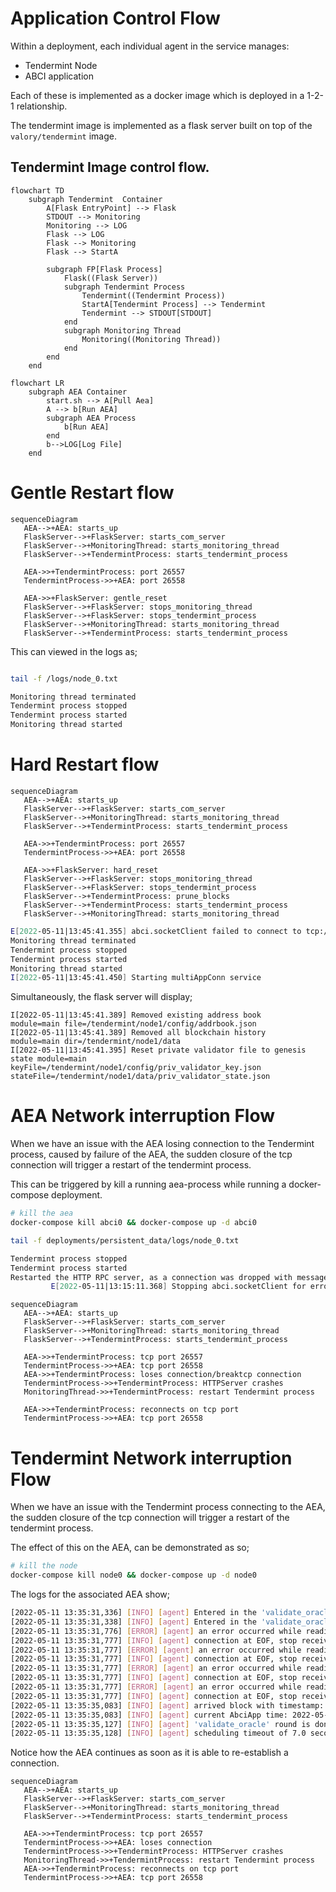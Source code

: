 # Application Control Flow

Within a deployment, each individual agent in the service manages:
- Tendermint Node
- ABCI application

Each of these is implemented as a docker image which is deployed in a 1-2-1 relationship.

The tendermint image is implemented as a flask server built on top of the ```valory/tendermint``` image.

## Tendermint Image control flow. 

```mermaid
flowchart TD
    subgraph Tendermint  Container
        A[Flask EntryPoint] --> Flask
        STDOUT --> Monitoring
        Monitoring --> LOG
        Flask --> LOG
        Flask --> Monitoring
        Flask --> StartA
        
        subgraph FP[Flask Process]
            Flask((Flask Server))
            subgraph Tendermint Process
                Tendermint((Tendermint Process))
                StartA[Tendermint Process] --> Tendermint
                Tendermint --> STDOUT[STDOUT]
            end
            subgraph Monitoring Thread
                Monitoring((Monitoring Thread))
            end
        end
    end
```


```mermaid
flowchart LR
    subgraph AEA Container
        start.sh --> A[Pull Aea]
        A --> b[Run AEA]
        subgraph AEA Process
            b[Run AEA]
        end
        b-->LOG[Log File]
    end
```

# Gentle Restart flow
```mermaid
sequenceDiagram
   AEA-->+AEA: starts_up
   FlaskServer-->+FlaskServer: starts_com_server
   FlaskServer-->+MonitoringThread: starts_monitoring_thread
   FlaskServer-->+TendermintProcess: starts_tendermint_process
   
   AEA->>+TendermintProcess: port 26557
   TendermintProcess->>+AEA: port 26558 
   
   AEA->>+FlaskServer: gentle_reset
   FlaskServer-->+FlaskServer: stops_monitoring_thread
   FlaskServer-->+FlaskServer: stops_tendermint_process
   FlaskServer-->+MonitoringThread: starts_monitoring_thread
   FlaskServer-->+TendermintProcess: starts_tendermint_process
```
This can viewed in the logs as;
```bash

tail -f /logs/node_0.txt

Monitoring thread terminated
Tendermint process stopped
Tendermint process started
Monitoring thread started

```



# Hard Restart flow
```mermaid
sequenceDiagram
   AEA-->+AEA: starts_up
   FlaskServer-->+FlaskServer: starts_com_server
   FlaskServer-->+MonitoringThread: starts_monitoring_thread
   FlaskServer-->+TendermintProcess: starts_tendermint_process
   
   AEA->>+TendermintProcess: port 26557
   TendermintProcess->>+AEA: port 26558 
   
   AEA->>+FlaskServer: hard_reset
   FlaskServer-->+FlaskServer: stops_monitoring_thread
   FlaskServer-->+FlaskServer: stops_tendermint_process
   FlaskServer-->+TendermintProcess: prune_blocks
   FlaskServer-->+TendermintProcess: starts_tendermint_process
   FlaskServer-->+MonitoringThread: starts_monitoring_thread
```

```bash
E[2022-05-11|13:45:41.355] abci.socketClient failed to connect to tcp://localhost:26658.  Retrying after 3s... module=abci-client connection=query err="dial tcp 127.0.0.1:26658: connect: connection refused"
Monitoring thread terminated
Tendermint process stopped
Tendermint process started
Monitoring thread started
I[2022-05-11|13:45:41.450] Starting multiAppConn service                module=proxy impl=multiAppConn
```

Simultaneously, the flask server will display;

```
I[2022-05-11|13:45:41.389] Removed existing address book                module=main file=/tendermint/node1/config/addrbook.json
I[2022-05-11|13:45:41.389] Removed all blockchain history               module=main dir=/tendermint/node1/data
I[2022-05-11|13:45:41.395] Reset private validator file to genesis state module=main keyFile=/tendermint/node1/config/priv_validator_key.json stateFile=/tendermint/node1/data/priv_validator_state.json
```



# AEA Network interruption Flow
When we have an issue with the AEA losing connection to the Tendermint process, caused by failure of the AEA, the sudden closure of the tcp connection will trigger a restart of the tendermint process.

This can be triggered by kill a running aea-process while running a docker-compose deployment.


```bash 
# kill the aea
docker-compose kill abci0 && docker-compose up -d abci0
```

```bash
tail -f deployments/persistent_data/logs/node_0.txt

Tendermint process stopped
Tendermint process started
Restarted the HTTP RPC server, as a connection was dropped with message:
		 E[2022-05-11|13:15:11.368] Stopping abci.socketClient for error: read message: EOF module=abci-client connection=consensus
```


```mermaid
sequenceDiagram
   AEA-->+AEA: starts_up
   FlaskServer-->+FlaskServer: starts_com_server
   FlaskServer-->+MonitoringThread: starts_monitoring_thread
   FlaskServer-->+TendermintProcess: starts_tendermint_process
   
   AEA->>+TendermintProcess: tcp port 26557
   TendermintProcess->>+AEA: tcp port 26558
   AEA->>+TendermintProcess: loses connection/breaktcp connection
   TendermintProcess->>+TendermintProcess: HTTPServer crashes
   MonitoringThread->>+TendermintProcess: restart Tendermint process

   AEA->>+TendermintProcess: reconnects on tcp port
   TendermintProcess->>+AEA: tcp port 26558
```

# Tendermint Network interruption Flow
When we have an issue with the Tendermint process connecting to the AEA, the sudden closure of the tcp connection will trigger a restart of the tendermint process.

The effect of this on the AEA, can be demonstrated as so;
```bash 
# kill the node
docker-compose kill node0 && docker-compose up -d node0
```
The logs for the associated AEA show;

```bash
[2022-05-11 13:35:31,336] [INFO] [agent] Entered in the 'validate_oracle' round for period 0
[2022-05-11 13:35:31,338] [INFO] [agent] Entered in the 'validate_oracle' behaviour state
[2022-05-11 13:35:31,776] [ERROR] [agent] an error occurred while reading a message: DecodeVarintError: could not decode varint. The message will be ignored.
[2022-05-11 13:35:31,777] [INFO] [agent] connection at EOF, stop receiving loop.
[2022-05-11 13:35:31,777] [ERROR] [agent] an error occurred while reading a message: DecodeVarintError: could not decode varint. The message will be ignored.
[2022-05-11 13:35:31,777] [INFO] [agent] connection at EOF, stop receiving loop.
[2022-05-11 13:35:31,777] [ERROR] [agent] an error occurred while reading a message: DecodeVarintError: could not decode varint. The message will be ignored.
[2022-05-11 13:35:31,777] [INFO] [agent] connection at EOF, stop receiving loop.
[2022-05-11 13:35:31,777] [ERROR] [agent] an error occurred while reading a message: DecodeVarintError: could not decode varint. The message will be ignored.
[2022-05-11 13:35:31,777] [INFO] [agent] connection at EOF, stop receiving loop.
[2022-05-11 13:35:35,083] [INFO] [agent] arrived block with timestamp: 2022-05-11 13:35:31.193869
[2022-05-11 13:35:35,083] [INFO] [agent] current AbciApp time: 2022-05-11 13:35:29.879421
[2022-05-11 13:35:35,127] [INFO] [agent] 'validate_oracle' round is done with event: Event.DONE
[2022-05-11 13:35:35,128] [INFO] [agent] scheduling timeout of 7.0 seconds for event Event.ROUND_TIMEOUT with deadline 2022-05-11 13:35:38.193869
```
Notice how the AEA continues as soon as it is able to re-establish a connection.


```mermaid
sequenceDiagram
   AEA-->+AEA: starts_up
   FlaskServer-->+FlaskServer: starts_com_server
   FlaskServer-->+MonitoringThread: starts_monitoring_thread
   FlaskServer-->+TendermintProcess: starts_tendermint_process
   
   AEA->>+TendermintProcess: tcp port 26557
   TendermintProcess->>+AEA: loses connection
   TendermintProcess->>+TendermintProcess: HTTPServer crashes
   MonitoringThread->>+TendermintProcess: restart Tendermint process
   AEA->>+TendermintProcess: reconnects on tcp port
   TendermintProcess->>+AEA: tcp port 26558
```
